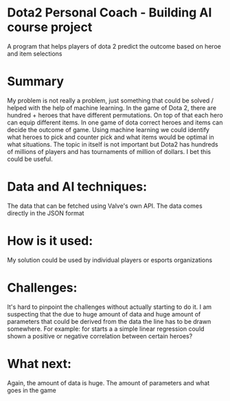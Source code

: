 # Dota2 Personal Coach - Building AI course project

A program that helps players of dota 2 predict the outcome based on heroe and item selections

# Summary

My problem is not really a problem, just something that could be solved / helped with the help of machine learning. In the game of Dota 2, there are hundred + heroes that have different permutations. On top of that each hero can equip different items. In one game of dota correct heroes and items can decide the outcome of game. Using machine learning we could identify what heroes to pick and counter pick and what items would be optimal in what situations. The topic in itself is not important but Dota2 has hundreds of millions of players and has tournaments of million of dollars. I bet this could be useful.

# Data and AI techniques:
The data that can be fetched using Valve's own API. The data comes directly in the JSON format

# How is it used:
My solution could be used by individual players or esports organizations 

# Challenges:
It's hard to pinpoint the challenges without actually starting to do it. I am suspecting that the due to huge amount of data and huge amount of parameters that could be derived from the data the line has to be drawn somewhere. For example: for starts a a simple linear regression could shown a positive or negative correlation between certain heroes? 

# What next:
Again, the amount of data is huge. The amount of parameters and what goes in the game 

